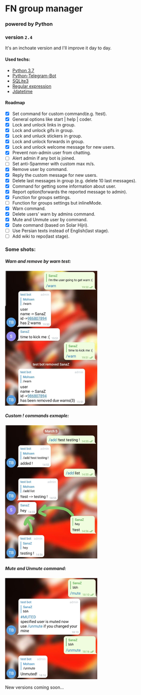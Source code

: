 # FN group manager
### powered by Python
### version `2.4` 

It's an inchoate version and I'll improve it day to day.

#### Used techs:
* [Python 3.7](https://www.python.org/downloads/release/python-370/)
* [Python-Telegram-Bot](https://python-telegram-bot.readthedocs.io/)
* [SQLite3](https://docs.python.org/3/library/sqlite3.html)
* [Regular expression](https://docs.python.org/3/library/re.html)
* [Jdatetime](https://pypi.org/project/jdatetime/)

#### Roadmap
- [x] Set command for custom command(e.g. !test).
- [x] General options like start | help | coder.
- [x] Lock and unlock links in group.
- [x] Lock and unlock gifs in group.
- [x] Lock and unluck stickers in group.
- [x] Lock and unlock forwards in group.
- [x] Lock and unlock welcome message for new users.
- [x] Prevent non-admin user from chatting.
- [ ] Alert admin if any bot is joined.
- [ ] Set anti-Spammer with custom max m/s. 
- [x] Remove user by command.
- [x] Reply the custom message for new users. 
- [x] Delete last messages in group (e.g. delete 10 last messages).
- [x] Command for getting some information about user.
- [x] Report option(forwards the reported message to admin).
- [x] Function for groups settings.
- [ ] Function for groups settings but inlineMode.
- [x] Warn command.
- [x] Delete users' warn by admins command.
- [x] Mute and Unmute user by command.
- [x] Date command (based on Solar Hijri).
- [ ] Use Persian texts instead of English(last stage).
- [ ] Add wiki to repo(last stage).

### Some shots:
##### Warn and remove by warn test:
![alt-ex](https://github.com/mohsenFN/FN-manager/blob/master/images/screenshots/example1.jpg)

##### Custom ! commands exmaple:
![alt-warn](https://github.com/mohsenFN/FN-manager/blob/master/images/screenshots/example2.jpg)

##### Mute and Unmute command:
![alt-warn](https://github.com/mohsenFN/FN-manager/blob/master/images/screenshots/example3.jpg)



New versions coming soon...
